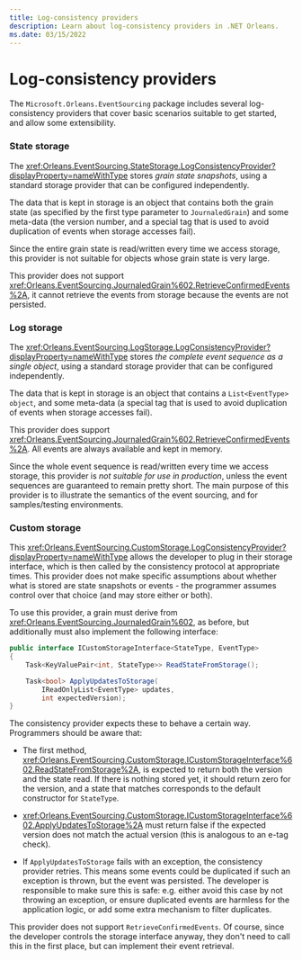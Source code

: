 ```yaml
---
title: Log-consistency providers
description: Learn about log-consistency providers in .NET Orleans.
ms.date: 03/15/2022
---
```


# Log-consistency providers

The `Microsoft.Orleans.EventSourcing` package includes several log-consistency providers that cover basic scenarios suitable to get started, and allow some extensibility.

### State storage

The <xref:Orleans.EventSourcing.StateStorage.LogConsistencyProvider?displayProperty=nameWithType> stores *grain state snapshots*, using a standard storage provider that can be configured independently.

The data that is kept in storage is an object that contains both the grain state (as specified by the first type parameter to `JournaledGrain`) and some meta-data (the version number, and a special tag that is used to avoid duplication of events when storage accesses fail).

Since the entire grain state is read/written every time we access storage, this provider is not suitable for objects whose grain state is very large.

This provider does not support <xref:Orleans.EventSourcing.JournaledGrain%602.RetrieveConfirmedEvents%2A>, it cannot retrieve the events from storage because the events are not persisted.

### Log storage

The <xref:Orleans.EventSourcing.LogStorage.LogConsistencyProvider?displayProperty=nameWithType> stores *the complete event sequence as a single object*, using a standard storage provider that can be configured independently.

The data that is kept in storage is an object that contains a `List<EventType> object`, and some meta-data (a special tag that is used to avoid duplication of events when storage accesses fail).

This provider does support <xref:Orleans.EventSourcing.JournaledGrain%602.RetrieveConfirmedEvents%2A>. All events are always available and kept in memory.

Since the whole event sequence is read/written every time we access storage, this provider is *not suitable for use in production*, unless the event sequences are guaranteed to remain pretty short. The main purpose of this provider is to illustrate the semantics of the event sourcing, and for samples/testing environments.

### Custom storage

This <xref:Orleans.EventSourcing.CustomStorage.LogConsistencyProvider?displayProperty=nameWithType> allows the developer to plug in their storage interface, which is then called by the consistency protocol at appropriate times. This provider does not make specific assumptions about whether what is stored are state snapshots or events - the programmer assumes control over that choice (and may store either or both).

To use this provider, a grain must derive from <xref:Orleans.EventSourcing.JournaledGrain%602>, as before, but additionally must also implement the following interface:

```csharp
public interface ICustomStorageInterface<StateType, EventType>
{
    Task<KeyValuePair<int, StateType>> ReadStateFromStorage();

    Task<bool> ApplyUpdatesToStorage(
        IReadOnlyList<EventType> updates,
        int expectedVersion);
}
```

The consistency provider expects these to behave a certain way. Programmers should be aware that:

* The first method, <xref:Orleans.EventSourcing.CustomStorage.ICustomStorageInterface%602.ReadStateFromStorage%2A>, is expected to return both the version and the state read. If there is nothing stored yet, it should return zero for the version, and a state that matches corresponds to the default constructor for `StateType`.

* <xref:Orleans.EventSourcing.CustomStorage.ICustomStorageInterface%602.ApplyUpdatesToStorage%2A> must return false if the expected version does not match the actual version (this is analogous to an e-tag check).

* If `ApplyUpdatesToStorage` fails with an exception, the consistency provider retries. This means some events could be duplicated if such an exception is thrown, but the event was persisted. The developer is responsible to make sure this is safe: e.g. either avoid this case by not throwing an exception, or ensure duplicated events are harmless for the application logic, or add some extra mechanism to filter duplicates.

This provider does not support `RetrieveConfirmedEvents`. Of course, since the developer controls the storage interface anyway, they don't need to call this in the first place, but can implement their event retrieval.
